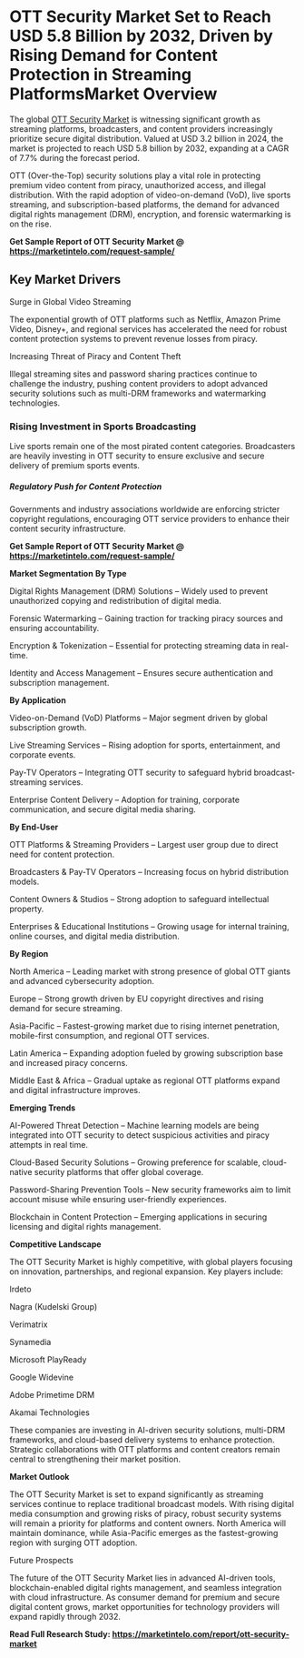 # OTT Security Market Set to Reach USD 5.8 Billion by 2032, Driven by Rising Demand for Content Protection in Streaming PlatformsMarket Overview

The global [OTT Security Market](https://marketintelo.com/report/ott-security-market) is witnessing significant growth as streaming platforms, broadcasters, and content providers increasingly prioritize secure digital distribution. Valued at USD 3.2 billion in 2024, the market is projected to reach USD 5.8 billion by 2032, expanding at a CAGR of 7.7% during the forecast period.

OTT (Over-the-Top) security solutions play a vital role in protecting premium video content from piracy, unauthorized access, and illegal distribution. With the rapid adoption of video-on-demand (VoD), live sports streaming, and subscription-based platforms, the demand for advanced digital rights management (DRM), encryption, and forensic watermarking is on the rise.

**Get Sample Report of OTT Security Market @ https://marketintelo.com/request-sample/**

## Key Market Drivers
Surge in Global Video Streaming

The exponential growth of OTT platforms such as Netflix, Amazon Prime Video, Disney+, and regional services has accelerated the need for robust content protection systems to prevent revenue losses from piracy.

Increasing Threat of Piracy and Content Theft

Illegal streaming sites and password sharing practices continue to challenge the industry, pushing content providers to adopt advanced security solutions such as multi-DRM frameworks and watermarking technologies.

### Rising Investment in Sports Broadcasting

Live sports remain one of the most pirated content categories. Broadcasters are heavily investing in OTT security to ensure exclusive and secure delivery of premium sports events.

##### Regulatory Push for Content Protection

Governments and industry associations worldwide are enforcing stricter copyright regulations, encouraging OTT service providers to enhance their content security infrastructure.

**Get Sample Report of OTT Security Market @ https://marketintelo.com/request-sample/**

**Market Segmentation**
**By Type**

Digital Rights Management (DRM) Solutions – Widely used to prevent unauthorized copying and redistribution of digital media.

Forensic Watermarking – Gaining traction for tracking piracy sources and ensuring accountability.

Encryption & Tokenization – Essential for protecting streaming data in real-time.

Identity and Access Management – Ensures secure authentication and subscription management.

**By Application**

Video-on-Demand (VoD) Platforms – Major segment driven by global subscription growth.

Live Streaming Services – Rising adoption for sports, entertainment, and corporate events.

Pay-TV Operators – Integrating OTT security to safeguard hybrid broadcast-streaming services.

Enterprise Content Delivery – Adoption for training, corporate communication, and secure digital media sharing.

**By End-User**

OTT Platforms & Streaming Providers – Largest user group due to direct need for content protection.

Broadcasters & Pay-TV Operators – Increasing focus on hybrid distribution models.

Content Owners & Studios – Strong adoption to safeguard intellectual property.

Enterprises & Educational Institutions – Growing usage for internal training, online courses, and digital media distribution.

**By Region**

North America – Leading market with strong presence of global OTT giants and advanced cybersecurity adoption.

Europe – Strong growth driven by EU copyright directives and rising demand for secure streaming.

Asia-Pacific – Fastest-growing market due to rising internet penetration, mobile-first consumption, and regional OTT services.

Latin America – Expanding adoption fueled by growing subscription base and increased piracy concerns.

Middle East & Africa – Gradual uptake as regional OTT platforms expand and digital infrastructure improves.

**Emerging Trends**

AI-Powered Threat Detection – Machine learning models are being integrated into OTT security to detect suspicious activities and piracy attempts in real time.

Cloud-Based Security Solutions – Growing preference for scalable, cloud-native security platforms that offer global coverage.

Password-Sharing Prevention Tools – New security frameworks aim to limit account misuse while ensuring user-friendly experiences.

Blockchain in Content Protection – Emerging applications in securing licensing and digital rights management.

**Competitive Landscape**

The OTT Security Market is highly competitive, with global players focusing on innovation, partnerships, and regional expansion. Key players include:

Irdeto

Nagra (Kudelski Group)

Verimatrix

Synamedia

Microsoft PlayReady

Google Widevine

Adobe Primetime DRM

Akamai Technologies

These companies are investing in AI-driven security solutions, multi-DRM frameworks, and cloud-based delivery systems to enhance protection. Strategic collaborations with OTT platforms and content creators remain central to strengthening their market position.

**Market Outlook**

The OTT Security Market is set to expand significantly as streaming services continue to replace traditional broadcast models. With rising digital media consumption and growing risks of piracy, robust security systems will remain a priority for platforms and content owners. North America will maintain dominance, while Asia-Pacific emerges as the fastest-growing region with surging OTT adoption.

Future Prospects

The future of the OTT Security Market lies in advanced AI-driven tools, blockchain-enabled digital rights management, and seamless integration with cloud infrastructure. As consumer demand for premium and secure digital content grows, market opportunities for technology providers will expand rapidly through 2032.

**Read Full Research Study: https://marketintelo.com/report/ott-security-market**

